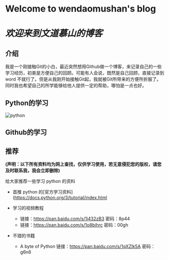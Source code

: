 # **Welcome to wendaomushan's blog**
# *欢迎来到文道慕山的博客*

## 介绍
我是一个刚接触Git的小白，最近突然想用Github做一个博客，来记录自己的一些学习经历，初衷是方便自己的回顾。可能有人会说，既然是自己回顾，直接记录到word 不就行了。但是从我刚开始接触Git起，我就被Git所带来的方便所折服了。同时我也希望自己的所学能够给他人提供一定的帮助，哪怕是一点也好。
## Python的学习
![python](https://www.python.org/static/img/python-logo.png)

## Github的学习

## 推荐
**(声明：以下所有资料均为网上查找，仅供学习使用，若无意侵犯您的版权，请您及时联系我，我会立即删除)**

给大家推荐一些学习 python 的资料
* 首推 python 的[官方学习资料](https://docs.python.org/3/tutorial/index.html

* 学习的视频教程 
  *  链接：https://pan.baidu.com/s/1i432zB3 密码：8p44
  *  链接：https://pan.baidu.com/s/1o8bihrc 密码：00gh
		
* 不错的书籍
  * A byte of Python 链接：https://pan.baidu.com/s/1qXZIk5A 密码：g6n6
